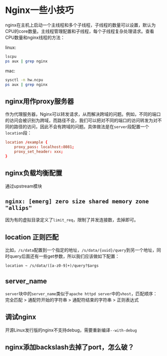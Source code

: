 # Nginx一些小技巧

nginx在主机上启动一个主线程和多个子线程，子线程的数量可以设置，默认为CPU的core数量。主线程管理配置和子线程，每个子线程复杂处理请求。查看CPU数量和nginx线程的方法：

linux:

```sh
lscpu
ps aux | grep nginx
```

mac:

```sh
sysctl -n hw.ncpu
ps aux | grep nginx
```

## nginx用作proxy服务器

作为代理服务器，Nginx可以转发请求，从而解决跨域的问题。例如，不同的端口的访问会被识别为跨域，而路径不会，我们可以把对不同的端口的访问转发为对不同的路径的访问，因此不会有跨域的问题。具体做法是在`server`段配置一个`location`段：

```conf
location /example {
    proxy_pass: localhost:8081;
    proxy_set_header: xxx;
}
```

## nginx负载均衡配置

通过upstream模块

## `nginx: [emerg] zero size shared memory zone "allips"`

因为有的虚拟目录定义了`limit_req`，限制了并发连接数，去掉即可。

## location 正则匹配

比如，`/s/data`配置到一个指定的地址，`/s/data/{uuid}/query`到另一个地址，同时query后面还有一些get参数，所以我们应该做如下配置：

```lang=text
location ~ /s/data/([a-z0-9]+)/query?$args
```

## server_name

`server`块中的`server_name`类似于`apache httpd server`中的`vhost`，匹配顺序： 完全匹配 > 通配符开始的字符串 > 通配符结束的字符串 > 正则表达式

## 调试nginx

开源Linux发行版的nginx不支持debug，需要重新编译`--with-debug`

## nginx添加backslash去掉了port，怎么破？